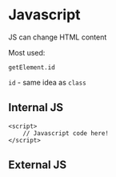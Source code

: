 # Javascript

JS can change HTML content

Most used:
```Js
getElement.id
```

```id``` - same idea as ```class```

## Internal JS
```JS
<script>
    // Javascript code here!
</script>
```
## External JS

<script type='module' src="script.js"></script>

